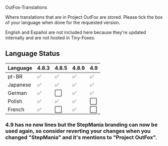 OutFox-Translations

Where translations that are in Project OutFox are stored. Please tick the box of your language when done for the requested version.

English and Español are not included here because they're updated internally and are not hosted in Tiny-Foxes.
## Language Status

Language | 4.8.3 | 4.8.5 | 4.8.9 | 4.9
:------------ | :------------- | :------------- | :------------- | :-------------
pt-BR | ✅ | ✅ | ✅ | ✅
Japanese | ✅ | ✅ | ✅ | ✅
German | ✅ | ⬜️ | ✅ | ✅
Polish | ✅ | ✅ | ✅ | ⬜️
French | ✅ | ⬜️ | ✅ | ⬜️

<!--- This is a comment that won't appear in the read me, here are the emojis that you can add to tell if your language is done or not. Done: ✅Not Done: ⬜️--->

### 4.9 has no new lines but the StepMania branding can now be used again, so consider reverting your changes when you changed "StepMania" and it's mentions to "Project OutFox".
